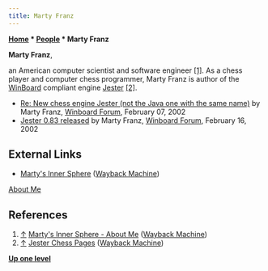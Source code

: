 ```yaml
---
title: Marty Franz
---
```

**[Home](Home "Home") \* [People](People "People") \* Marty Franz**


**Marty Franz**,  

an American computer scientist and software engineer <a id="cite-note-1" href="#cite-ref-1">[1]</a>. 
As a chess player and computer chess programmer, Marty Franz is author of the [WinBoard](WinBoard "WinBoard") compliant engine [Jester](Jester_US "Jester US") <a id="cite-note-2" href="#cite-ref-2">[2]</a>.






* [Re: New chess engine Jester (not the Java one with the same name)](http://www.open-aurec.com/wbforum/viewtopic.php?f=18&t=36032&start=4) by Marty Franz, [Winboard Forum](Computer_Chess_Forums "Computer Chess Forums"), February 07, 2002
* [Jester 0.83 released](http://www.open-aurec.com/wbforum/viewtopic.php?f=18&t=36158) by Marty Franz, [Winboard Forum](Computer_Chess_Forums "Computer Chess Forums"), February 16, 2002


## External Links


* [Marty's Inner Sphere](http://web.archive.org/web/20050210073958/http://www.eiganic.com/index.html) ([Wayback Machine](https://en.wikipedia.org/wiki/Wayback_Machine))


 [About Me](http://web.archive.org/web/20050210004808/http://www.eiganic.com/profile.html)
## References


1. <a id="cite-ref-1" href="#cite-note-1">↑</a> [Marty's Inner Sphere - About Me](http://web.archive.org/web/20050210004808/http://www.eiganic.com/profile.html) ([Wayback Machine](https://en.wikipedia.org/wiki/Wayback_Machine))
2. <a id="cite-ref-2" href="#cite-note-2">↑</a> [Jester Chess Pages](http://web.archive.org/web/20030204061953/http://www.eiganic.com/) ([Wayback Machine](https://en.wikipedia.org/wiki/Wayback_Machine))

**[Up one level](People "People")**







 
